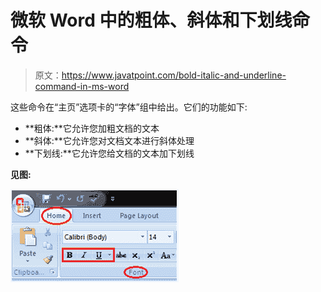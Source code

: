 # 微软 Word 中的粗体、斜体和下划线命令

> 原文：<https://www.javatpoint.com/bold-italic-and-underline-command-in-ms-word>

这些命令在“主页”选项卡的“字体”组中给出。它们的功能如下:

*   **粗体:**它允许您加粗文档的文本
*   **斜体:**它允许您对文档文本进行斜体处理
*   **下划线:**它允许您给文档的文本加下划线

**见图:**

![MS Word Bold italic and underline commands in ms word 1](img/741e6de5e4281856c9a3ea2ab94814ba.png)